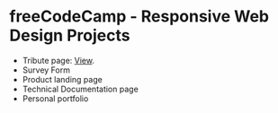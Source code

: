 # freeCodeCamp - Responsive Web Design Projects

- Tribute page: [View](https://5e446f4b81e736dfa68fac50--inspiring-allen-29579f.netlify.com/).
- Survey Form
- Product landing page
- Technical Documentation page
- Personal portfolio
